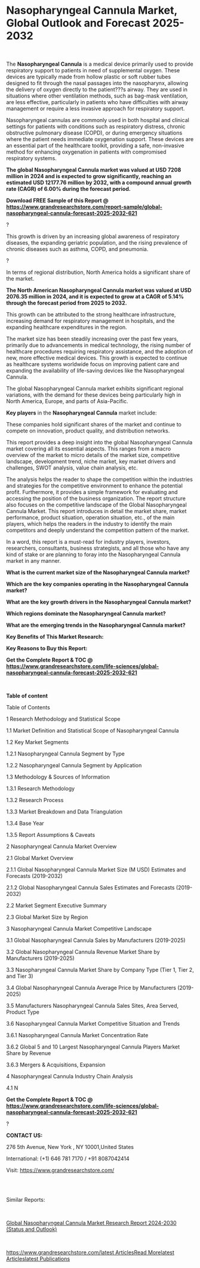 <h1>Nasopharyngeal Cannula Market, Global Outlook and Forecast 2025-2032</h1><br/><p>The <strong>Nasopharyngeal Cannula</strong> is a medical device primarily used to provide respiratory support to patients in need of supplemental oxygen. These devices are typically made from hollow plastic or soft rubber tubes designed to fit through the nasal passages into the nasopharynx, allowing the delivery of oxygen directly to the patient???s airway. They are used in situations where other ventilation methods, such as bag-mask ventilation, are less effective, particularly in patients who have difficulties with airway management or require a less invasive approach for respiratory support.</p>
 
 
 
 <p>Nasopharyngeal cannulas are commonly used in both hospital and clinical settings for patients with conditions such as respiratory distress, chronic obstructive pulmonary disease (COPD), or during emergency situations where the patient needs immediate oxygenation support. These devices are an essential part of the healthcare toolkit, providing a safe, non-invasive method for enhancing oxygenation in patients with compromised respiratory systems.</p>
 
 
 
 <p><strong>The global Nasopharyngeal Cannula market was valued at USD 7208 million in 2024 and is expected to grow significantly, reaching an estimated USD 12177.76 million by 2032, with a compound annual growth rate (<strong>CAGR</strong>) of 6.00% during the forecast period.</strong></p>
 
 
 
 <div><b>Download FREE Sample of this Report @ <a href="https://www.grandresearchstore.com/report-sample/global-nasopharyngeal-cannula-forecast-2025-2032-621">https://www.grandresearchstore.com/report-sample/global-nasopharyngeal-cannula-forecast-2025-2032-621</a></b></div>
 
 
 
 <p>? </p>
 
 
 
 <p>This growth is driven by an increasing global awareness of respiratory diseases, the expanding geriatric population, and the rising prevalence of chronic diseases such as asthma, COPD, and pneumonia.</p>
 
 
 
 <p>? </p>
 
 
 
 <p>In terms of regional distribution, North America holds a significant share of the market.</p>
 
 
 
 <p><strong>The North American Nasopharyngeal Cannula market was valued at USD 2076.35 million in 2024, and it is expected to grow at a <strong>CAGR</strong> of 5.14% through the forecast period from 2025 to 2032.</strong></p>
 
 
 
 <p>This growth can be attributed to the strong healthcare infrastructure, increasing demand for respiratory management in hospitals, and the expanding healthcare expenditures in the region.</p>
 
 
 
 <p>The market size has been steadily increasing over the past few years, primarily due to advancements in medical technology, the rising number of healthcare procedures requiring respiratory assistance, and the adoption of new, more effective medical devices. This growth is expected to continue as healthcare systems worldwide focus on improving patient care and expanding the availability of life-saving devices like the Nasopharyngeal Cannula.</p>
 
 
 
 <p>The global Nasopharyngeal Cannula market exhibits significant regional variations, with the demand for these devices being particularly high in North America, Europe, and parts of Asia-Pacific.</p>
 
 
 
 <p><strong>Key players</strong> in the <strong>Nasopharyngeal Cannula</strong> market include:</p>
 
 
 
 <p>These companies hold significant shares of the market and continue to compete on innovation, product quality, and distribution networks.</p>
 
 
 
 <p>This report provides a deep insight into the global Nasopharyngeal Cannula market covering all its essential aspects. This ranges from a macro overview of the market to micro details of the market size, competitive landscape, development trend, niche market, key market drivers and challenges, SWOT analysis, value chain analysis, etc.</p>
 
 
 
 <p>The analysis helps the reader to shape the competition within the industries and strategies for the competitive environment to enhance the potential profit. Furthermore, it provides a simple framework for evaluating and accessing the position of the business organization. The report structure also focuses on the competitive landscape of the Global Nasopharyngeal Cannula Market. This report introduces in detail the market share, market performance, product situation, operation situation, etc., of the main players, which helps the readers in the industry to identify the main competitors and deeply understand the competition pattern of the market.</p>
 
 
 
 <p>In a word, this report is a must-read for industry players, investors, researchers, consultants, business strategists, and all those who have any kind of stake or are planning to foray into the Nasopharyngeal Cannula market in any manner.</p>
 
 
 
 <p><strong>What is the current market size of the Nasopharyngeal Cannula market?</strong></p>
 
 
 
 <p><strong>Which are the key companies operating in the Nasopharyngeal Cannula market?</strong></p>
 
 
 
 <p><strong>What are the key growth drivers in the Nasopharyngeal Cannula market?</strong></p>
 
 
 
 <p><strong>Which regions dominate the Nasopharyngeal Cannula market?</strong></p>
 
 
 
 <p><strong>What are the emerging trends in the Nasopharyngeal Cannula market?</strong></p>
 
 
 
 <p><strong>Key Benefits of This Market Research:</strong></p>
 
 
 
 <p><strong>Key <strong>Reasons to Buy</strong> this Report:</strong></p>
 
 
 
 <div><b>Get the Complete Report & TOC @ <a href="https://www.grandresearchstore.com/life-sciences/global-nasopharyngeal-cannula-forecast-2025-2032-621">https://www.grandresearchstore.com/life-sciences/global-nasopharyngeal-cannula-forecast-2025-2032-621</a></b></div>
 
 
 
 <p><br />
 
 <b>Table of content</b></p>
 
 
 
 <p>Table of Contents<br />
 
 1 Research Methodology and Statistical Scope<br />
 
 1.1 Market Definition and Statistical Scope of Nasopharyngeal Cannula<br />
 
 1.2 Key Market Segments<br />
 
 1.2.1 Nasopharyngeal Cannula Segment by Type<br />
 
 1.2.2 Nasopharyngeal Cannula Segment by Application<br />
 
 1.3 Methodology & Sources of Information<br />
 
 1.3.1 Research Methodology<br />
 
 1.3.2 Research Process<br />
 
 1.3.3 Market Breakdown and Data Triangulation<br />
 
 1.3.4 Base Year<br />
 
 1.3.5 Report Assumptions & Caveats<br />
 
 2 Nasopharyngeal Cannula Market Overview<br />
 
 2.1 Global Market Overview<br />
 
 2.1.1 Global Nasopharyngeal Cannula Market Size (M USD) Estimates and Forecasts (2019-2032)<br />
 
 2.1.2 Global Nasopharyngeal Cannula Sales Estimates and Forecasts (2019-2032)<br />
 
 2.2 Market Segment Executive Summary<br />
 
 2.3 Global Market Size by Region<br />
 
 3 Nasopharyngeal Cannula Market Competitive Landscape<br />
 
 3.1 Global Nasopharyngeal Cannula Sales by Manufacturers (2019-2025)<br />
 
 3.2 Global Nasopharyngeal Cannula Revenue Market Share by Manufacturers (2019-2025)<br />
 
 3.3 Nasopharyngeal Cannula Market Share by Company Type (Tier 1, Tier 2, and Tier 3)<br />
 
 3.4 Global Nasopharyngeal Cannula Average Price by Manufacturers (2019-2025)<br />
 
 3.5 Manufacturers Nasopharyngeal Cannula Sales Sites, Area Served, Product Type<br />
 
 3.6 Nasopharyngeal Cannula Market Competitive Situation and Trends<br />
 
 3.6.1 Nasopharyngeal Cannula Market Concentration Rate<br />
 
 3.6.2 Global 5 and 10 Largest Nasopharyngeal Cannula Players Market Share by Revenue<br />
 
 3.6.3 Mergers & Acquisitions, Expansion<br />
 
 4 Nasopharyngeal Cannula Industry Chain Analysis<br />
 
 4.1 N</p>
 
 
 
 <div><b>Get the Complete Report & TOC @ <a href="https://www.grandresearchstore.com/life-sciences/global-nasopharyngeal-cannula-forecast-2025-2032-621">https://www.grandresearchstore.com/life-sciences/global-nasopharyngeal-cannula-forecast-2025-2032-621</a></b></div>
 
 
 
 <p>? </p>
 
 
 
 <p><b>CONTACT US:</b><br />
 
 276 5th Avenue, New York , NY 10001,United States<br />
 
 International: (+1) 646 781 7170 / +91 8087042414<br />
 
 Visit: <a href="https://www.grandresearchstore.com/">https://www.grandresearchstore.com/</a><br />
 
 <br />
 
 <br />
 
 Similar Reports:<br />
 
 <br />
 
 <a href="https://www.grandresearchstore.com/life-sciences/global-nasopharyngeal-cannula-2024-2030-403">Global Nasopharyngeal Cannula Market Research Report 2024-2030 (Status and Outlook)</a><br />
 
 <br />
 
 <a href="https://gyeongbokgung.com">https://www.grandresearchstore.com/</a><a href="https://hallyeomaritime.com">latest Articles</a><a href="https://jingwansa.com">Read More</a><a href="https://nguoiviet.jp/">latest Articles</a><a href="https://www.intelmarketresearch.com/">latest Publications</a></p>
